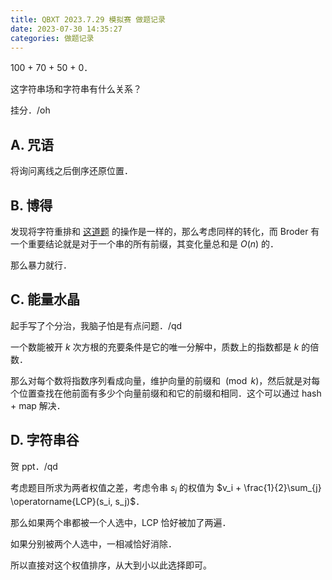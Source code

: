 ```yaml
---
title: QBXT 2023.7.29 模拟赛 做题记录
date: 2023-07-30 14:35:27
categories: 做题记录
---
```


100 + 70 + 50 + 0．

这字符串场和字符串有什么关系？

挂分．/oh

<!-- more -->

## A. 咒语

将询问离线之后倒序还原位置．

## B. 博得

发现将字符重排和 [这道题](/posts/2023-03-31-sim-reform-solution) 的操作是一样的，那么考虑同样的转化，而 Broder 有一个重要结论就是对于一个串的所有前缀，其变化量总和是 $O(n)$ 的．

那么暴力就行．

## C. 能量水晶

起手写了个分治，我脑子怕是有点问题．/qd

一个数能被开 $k$ 次方根的充要条件是它的唯一分解中，质数上的指数都是 $k$ 的倍数．

那么对每个数将指数序列看成向量，维护向量的前缀和 $\pmod k$，然后就是对每个位置查找在他前面有多少个向量前缀和和它的前缀和相同．这个可以通过 hash + map 解决．

## D. 字符串谷

贺 ppt．/qd

考虑题目所求为两者权值之差，考虑令串 $s_i$ 的权值为 $v_i + \frac{1}{2}\sum_{j} \operatorname{LCP}(s_i, s_j)$．

那么如果两个串都被一个人选中，LCP 恰好被加了两遍．

如果分别被两个人选中，一相减恰好消除．

所以直接对这个权值排序，从大到小以此选择即可。
